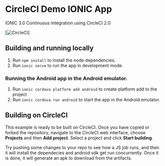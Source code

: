 # CircleCI Demo IONIC App
IONIC 3.0 Continuous Integration using CircleCI 2.0 


[![CircleCI](https://circleci.com/gh/CircleCI-Public/circleci-demo-react-native.svg?style=svg)]

## Building and running locally

1. Run `npm install` to install the node dependencies.
2. Run `ionic serve` to run the app in development mode.

### Running the Android app in the Android emulator.

1. Run `ionic cordova platform add android` to create platform add to the project
2. Run `ionic cordova run android` to start the app in the Android emulator.

## Building on CircleCI

This example is ready to be built on CircleCI. Once you have copied or
forked the repository, navigate to the CircleCI web interface, choose
**Projects** and then **Add project**. Select a project and click
**Start building**.

Try pushing some changes to your repo to see how a JS job runs, and
then it will install the dependecies and android sdk get run concurrently. Once it is done, it will generate an apk to download from the artifacts. 

